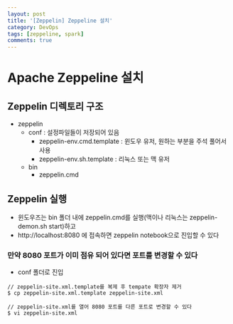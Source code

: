 ```yaml
---
layout: post
title: '[Zeppelin] Zeppeline 설치'
category: DevOps
tags: [zeppeline, spark]
comments: true
---
```


# Apache Zeppeline 설치

## Zeppelin 디렉토리 구조
- zeppelin
  - conf : 설정파일들이 저장되어 있음
    - zeppelin-env.cmd.template : 윈도우 유저, 원하는 부분을 주석 풀어서 사용
    - zeppelin-env.sh.template : 리눅스 또는 맥 유저
  - bin
    - zeppelin.cmd


## Zeppelin 실행
- 윈도우즈는 bin 폴더 내에 zeppelin.cmd를 실행(맥이나 리눅스는 zeppelin-demon.sh start)하고
- http://localhost:8080 에 접속하면 zeppelin notebook으로 진입할 수 있다


### 만약 8080 포트가 이미 점유 되어 있다면 포트를 변경할 수 있다
- conf 폴더로 진입

```
// zeppelin-site.xml.template를 복제 후 tempate 확장자 제거
$ cp zeppelin-site.xml.template zeppelin-site.xml

// zeppelin-site.xml를 열어 8080 포트를 다른 포트로 변경할 수 있다
$ vi zeppelin-site.xml
```
